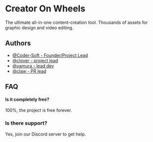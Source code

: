 # Creator On Wheels

The ultimate all-in-one content-creation tool. Thousands of assets for graphic design and video editing.


## Authors

- [@Coder-Soft - Founder/Project Lead](https://www.github.com/coder-soft)
- [@clover - project lead](https://www.youtube.com/@Yxmura)
- [@yamura - lead dev](https://www.youtube.com/@Yxmura)
- [@claw - PR lead](https://www.youtube.com/channel/UC9vd3qD2LRa1PEe2tDjZjfQ)


## FAQ

#### Is it completely free?

100%, the project is free forever.

### Is there support?

Yes, join our Discord server to get help.
